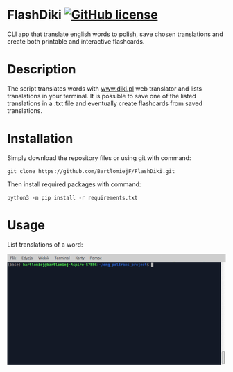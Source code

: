 # FlashDiki [![GitHub license](https://img.shields.io/github/license/Naereen/StrapDown.js.svg)](https://github.com/Naereen/StrapDown.js/blob/master/LICENSE) 
CLI app that translate english words to polish, save chosen translations and create both printable and interactive flashcards.

# Description
The script translates words with www.diki.pl web translator and lists translations in your terminal. It is possible to save one of the listed translations in a .txt file and eventually create flashcards from saved translations.

# Installation
Simply download the repository files or using git with command:

    git clone https://github.com/BartlomiejF/FlashDiki.git

Then install required packages with command:

    python3 -m pip install -r requirements.txt

# Usage
List translations of a word:

![translation only](/docs/gifs/diki_translate_base.gif)
